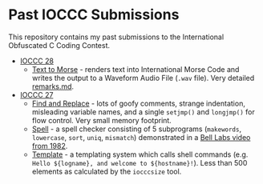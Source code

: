 # Past IOCCC Submissions

This repository contains my past submissions to the International
Obfuscated C Coding Contest.

- [IOCCC 28](https://github.com/tcort/ioccc/tree/main/submissions/ioccc28)
  - [Text to Morse](https://github.com/tcort/ioccc/tree/main/submissions/ioccc28/text-to-morse) - renders text into International Morse Code and writes the output to a Waveform Audio File (`.wav` file). Very detailed [remarks.md](https://github.com/tcort/ioccc/blob/main/submissions/ioccc28/text-to-morse/remarks.md).
- [IOCCC 27](https://github.com/tcort/ioccc/tree/main/submissions/ioccc27)
  - [Find and Replace](https://github.com/tcort/ioccc/tree/main/submissions/ioccc27/find-and-replace) - lots of goofy comments, strange indentation, misleading variable names, and a single `setjmp()` and `longjmp()` for flow control. Very small memory footprint.
  - [Spell](https://github.com/tcort/ioccc/tree/main/submissions/ioccc27/spell) - a spell checker consisting of 5 subprograms (`makewords`, `lowercase`, `sort`, `uniq`, `mismatch`) demonstrated in a [Bell Labs video from 1982](https://youtu.be/XvDZLjaCJuw?t=870).
  - [Template](https://github.com/tcort/ioccc/tree/main/submissions/ioccc27/tmpl) - a templating system which calls shell commands (e.g. `Hello ${logname}, and welcome to ${hostname}!`). Less than 500 elements as calculated by the `iocccsize` tool.
